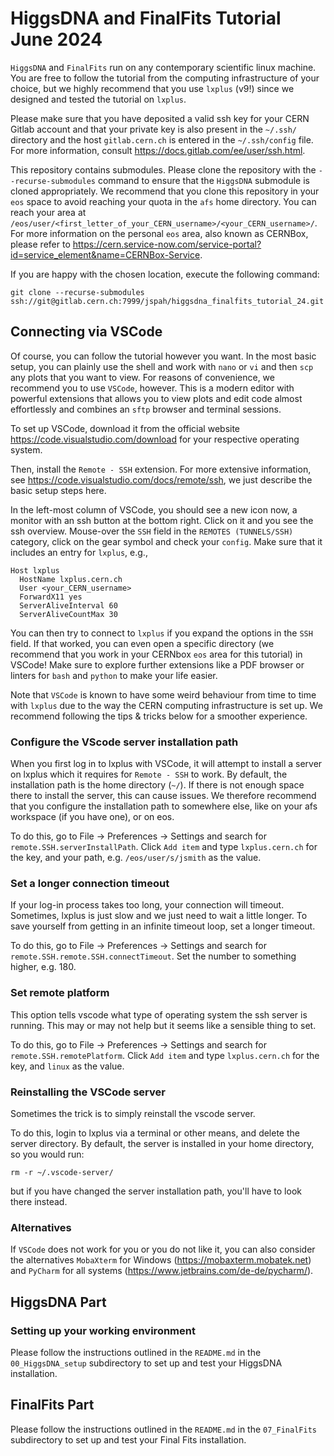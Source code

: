 # HiggsDNA and FinalFits Tutorial June 2024

`HiggsDNA` and `FinalFits` run on any contemporary scientific linux machine. You are free to follow the tutorial from the computing infrastructure of your choice, but we highly recommend that you use `lxplus` (v9!) since we designed and tested the tutorial on `lxplus`.

Please make sure that you have deposited a valid ssh key for your CERN Gitlab account and that your private key is also present in the `~/.ssh/` directory and the host `gitlab.cern.ch` is entered in the `~/.ssh/config` file. For more information, consult https://docs.gitlab.com/ee/user/ssh.html.

This repository contains submodules.
Please clone the repository with the `--recurse-submodules` command to ensure that the `HiggsDNA` submodule is cloned appropriately.
We recommend that you clone this repository in your `eos` space to avoid reaching your quota in the `afs` home directory.
You can reach your area at `/eos/user/<first_letter_of_your_CERN_username>/<your_CERN_username>/`.
For more information on the personal `eos` area, also known as CERNBox, please refer to https://cern.service-now.com/service-portal?id=service_element&name=CERNBox-Service.

If you are happy with the chosen location, execute the following command:
```
git clone --recurse-submodules ssh://git@gitlab.cern.ch:7999/jspah/higgsdna_finalfits_tutorial_24.git
```

## Connecting via VSCode

Of course, you can follow the tutorial however you want.
In the most basic setup, you can plainly use the shell and work with `nano` or `vi` and then `scp` any plots that you want to view.
For reasons of convenience, we recommend you to use `VSCode`, however.
This is a modern editor with powerful extensions that allows you to view plots and edit code almost effortlessly and combines an `sftp` browser and terminal sessions.

To set up VSCode, download it from the official website https://code.visualstudio.com/download for your respective operating system.

Then, install the `Remote - SSH` extension. For more extensive information, see https://code.visualstudio.com/docs/remote/ssh, we just describe the basic setup steps here.

In the left-most column of VSCode, you should see a new icon now, a monitor with an ssh button at the bottom right. Click on it and you see the ssh overview. Mouse-over the `SSH` field in the `REMOTES (TUNNELS/SSH)` category, click on the gear symbol and check your `config`. Make sure that it includes an entry for `lxplus`, e.g.,

```
Host lxplus
  HostName lxplus.cern.ch
  User <your_CERN_username>
  ForwardX11 yes
  ServerAliveInterval 60
  ServerAliveCountMax 30
```

You can then try to connect to `lxplus` if you expand the options in the `SSH` field. If that worked, you can even open a specific directory (we recommend that you work in your CERNbox `eos` area for this tutorial) in VSCode! Make sure to explore further extensions like a PDF browser or linters for `bash` and `python` to make your life easier.

Note that `VSCode` is known to have some weird behaviour from time to time with `lxplus` due to the way the CERN computing infrastructure is set up. We recommend following the tips & tricks below for a smoother experience.

### Configure the VScode server installation path
When you first log in to lxplus with VSCode, it will attempt to install a server on lxplus which it requires for `Remote - SSH` to work. By default, the installation path is the home directory (`~/`). If there is not enough space there to install the server, this can cause issues. We therefore recommend that you configure the installation path to somewhere else, like on your afs workspace (if you have one), or on eos.

To do this, go to File -> Preferences -> Settings and search for `remote.SSH.serverInstallPath`. Click `Add item` and type `lxplus.cern.ch` for the key, and your path, e.g. `/eos/user/s/jsmith` as the value. 

### Set a longer connection timeout 
If your log-in process takes too long, your connection will timeout. Sometimes, lxplus is just slow and we just need to wait a little longer. To save yourself from getting in an infinite timeout loop, set a longer timeout.

To do this, go to File -> Preferences -> Settings and search for `remote.SSH.remote.SSH.connectTimeout`. Set the number to something higher, e.g. 180.

### Set remote platform
This option tells vscode what type of operating system the ssh server is running. This may or may not help but it seems like a sensible thing to set.

To do this, go to File -> Preferences -> Settings and search for `remote.SSH.remotePlatform`. Click `Add item` and type `lxplus.cern.ch` for the key, and `linux` as the value. 

### Reinstalling the VSCode server
Sometimes the trick is to simply reinstall the vscode server. 

To do this, login to lxplus via a terminal or other means, and delete the server directory. By default, the server is installed in your home directory, so you would run:
```
rm -r ~/.vscode-server/
```
but if you have changed the server installation path, you'll have to look there instead.

### Alternatives 
If `VSCode` does not work for you or you do not like it, you can also consider the alternatives `MobaXterm` for Windows (https://mobaxterm.mobatek.net) and `PyCharm` for all systems (https://www.jetbrains.com/de-de/pycharm/).

## HiggsDNA Part

### Setting up your working environment

Please follow the instructions outlined in the `README.md` in the `00_HiggsDNA_setup` subdirectory to set up and test your HiggsDNA installation.

## FinalFits Part

Please follow the instructions outlined in the `README.md` in the `07_FinalFits` subdirectory to set up and test your Final Fits installation.